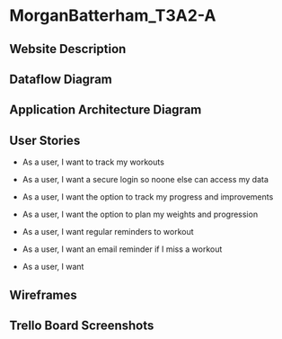 # MorganBatterham_T3A2-A

## Website Description

## Dataflow Diagram

## Application Architecture Diagram

## User Stories

- As a user, I want to track my workouts

- As a user, I want a secure login so noone else can access my data

- As a user, I want the option to track my progress and improvements

- As a user, I want the option to plan my weights and progression

- As a user, I want regular reminders to workout

- As a user, I want an email reminder if I miss a workout

- As a user, I want

## Wireframes

## Trello Board Screenshots